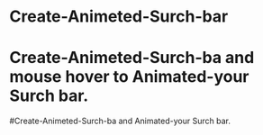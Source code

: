 # Create-Animeted-Surch-bar
# Create-Animeted-Surch-ba and mouse hover to Animated-your Surch bar.
#Create-Animeted-Surch-ba and  Animated-your Surch bar.


